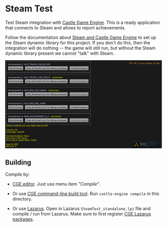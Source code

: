 # Steam Test

Test Steam integration with [Castle Game Engine](https://castle-engine.io/). This is a ready application that connects to Steam and allows to report achievements.

Follow the documentation about [Steam and Castle Game Engine](https://castle-engine.io/steam) to set up the Steam dynamic library for this project. If you don't do this, then the integration will do nothing -- the game will still run, but without the Steam dynamic library present we cannot "talk" with Steam.

![Screenshot](screenshot.png)

## Building

Compile by:

- [CGE editor](https://castle-engine.io/manual_editor.php). Just use menu item _"Compile"_.

- Or use [CGE command-line build tool](https://castle-engine.io/build_tool). Run `castle-engine compile` in this directory.

- Or use [Lazarus](https://www.lazarus-ide.org/). Open in Lazarus `SteamTest_standalone.lpi` file and compile / run from Lazarus. Make sure to first register [CGE Lazarus packages](https://castle-engine.io/documentation.php).
